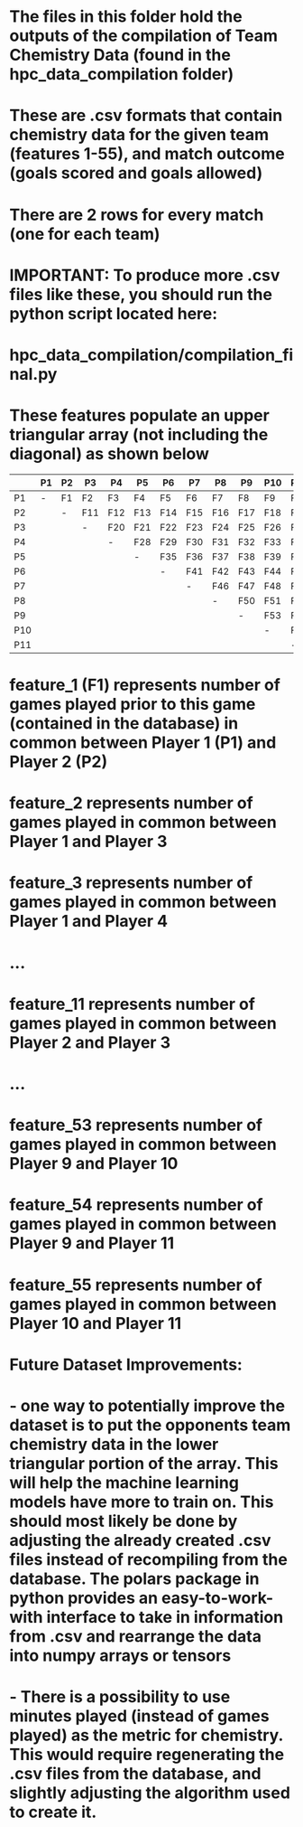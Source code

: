 # The files in this folder hold the outputs of the compilation of Team Chemistry Data (found in the hpc_data_compilation folder)
# These are .csv formats that contain chemistry data for the given team (features 1-55), and match outcome (goals scored and goals allowed)
# There are 2 rows for every match (one for each team)
#
# IMPORTANT: To produce more .csv files like these, you should run the python script located here:
#   hpc_data_compilation/compilation_final.py
#
# These features populate an upper triangular array (not including the diagonal) as shown below

|     | P1  | P2  | P3  | P4  | P5  | P6  | P7  | P8  | P9  | P10 | P11 |
|-----|-----|-----|-----|-----|-----|-----|-----|-----|-----|-----|-----|
| P1  |  -  | F1  | F2  | F3  | F4  | F5  | F6  | F7  | F8  | F9  | F10 |
| P2  |     |  -  | F11 | F12 | F13 | F14 | F15 | F16 | F17 | F18 | F19 |
| P3  |     |     |  -  | F20 | F21 | F22 | F23 | F24 | F25 | F26 | F27 |
| P4  |     |     |     |  -  | F28 | F29 | F30 | F31 | F32 | F33 | F34 |
| P5  |     |     |     |     |  -  | F35 | F36 | F37 | F38 | F39 | F40 |
| P6  |     |     |     |     |     |  -  | F41 | F42 | F43 | F44 | F45 |
| P7  |     |     |     |     |     |     |  -  | F46 | F47 | F48 | F49 |
| P8  |     |     |     |     |     |     |     |  -  | F50 | F51 | F52 |
| P9  |     |     |     |     |     |     |     |     |  -  | F53 | F54 |
| P10 |     |     |     |     |     |     |     |     |     |  -  | F55 |
| P11 |     |     |     |     |     |     |     |     |     |     |  -  |

# feature_1 (F1) represents number of games played prior to this game (contained in the database) in common between Player 1 (P1) and Player 2 (P2)
# feature_2 represents number of games played in common between Player 1 and Player 3
# feature_3 represents number of games played in common between Player 1 and Player 4
# ...
# feature_11 represents number of games played in common between Player 2 and Player 3
# ...
# feature_53 represents number of games played in common between Player 9 and Player 10
# feature_54 represents number of games played in common between Player 9 and Player 11
# feature_55 represents number of games played in common between Player 10 and Player 11
#
# 
# Future Dataset Improvements:
#   - one way to potentially improve the dataset is to put the opponents team chemistry data in the lower triangular portion of the array. This will help the machine learning models have more to train on. This should most likely be done by adjusting the already created .csv files instead of recompiling from the database. The polars package in python provides an easy-to-work-with interface to take in information from .csv and rearrange the data into numpy arrays or tensors
#   - There is a possibility to use minutes played (instead of games played) as the metric for chemistry. This would require regenerating the .csv files from the database, and slightly adjusting the algorithm used to create it.

